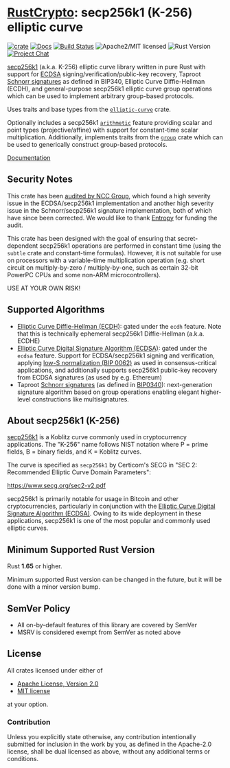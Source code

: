 # [RustCrypto]: secp256k1 (K-256) elliptic curve

[![crate][crate-image]][crate-link]
[![Docs][docs-image]][docs-link]
[![Build Status][build-image]][build-link]
![Apache2/MIT licensed][license-image]
![Rust Version][rustc-image]
[![Project Chat][chat-image]][chat-link]

[secp256k1] (a.k.a. K-256) elliptic curve library written in pure Rust with
support for [ECDSA] signing/verification/public-key recovery, Taproot
[Schnorr signatures] as defined in BIP340, Elliptic Curve Diffie-Hellman (ECDH),
and general-purpose secp256k1 elliptic curve group operations which can be used
to implement arbitrary group-based protocols.

Uses traits and base types from the [`elliptic-curve`] crate.

Optionally includes a secp256k1 [`arithmetic`] feature providing scalar and
point types (projective/affine) with support for constant-time scalar
multiplication. Additionally, implements traits from the [`group`] crate
which can be used to generically construct group-based protocols.

[Documentation][docs-link]

## Security Notes

This crate has been [audited by NCC Group], which found a high severity issue
in the ECDSA/secp256k1 implementation and another high severity issue in the
Schnorr/secp256k1 signature implementation, both of which have since been
corrected. We would like to thank [Entropy] for funding the audit.

This crate has been designed with the goal of ensuring that secret-dependent
secp256k1 operations are performed in constant time (using the `subtle` crate
and constant-time formulas). However, it is not suitable for use on processors
with a variable-time multiplication operation (e.g. short circuit on
multiply-by-zero / multiply-by-one, such as certain 32-bit PowerPC CPUs and
some non-ARM microcontrollers).

USE AT YOUR OWN RISK!

## Supported Algorithms

- [Elliptic Curve Diffie-Hellman (ECDH)][ECDH]: gated under the `ecdh` feature.
  Note that this is technically ephemeral secp256k1 Diffie-Hellman
  (a.k.a. ECDHE)
- [Elliptic Curve Digital Signature Algorithm (ECDSA)][ECDSA]: gated under the
  `ecdsa` feature. Support for ECDSA/secp256k1 signing and verification,
  applying [low-S normalization (BIP 0062)][BIP0062] as used in
  consensus-critical applications, and additionally supports secp256k1
  public-key recovery from ECDSA signatures (as used by e.g. Ethereum)
- Taproot [Schnorr signatures] (as defined in [BIP0340]): next-generation
  signature algorithm based on group operations enabling elegant higher-level
  constructions like multisignatures.

## About secp256k1 (K-256)

[secp256k1] is a Koblitz curve commonly used in cryptocurrency applications.
The "K-256" name follows NIST notation where P = prime fields,
B = binary fields, and K = Koblitz curves.

The curve is specified as `secp256k1` by Certicom's SECG in
"SEC 2: Recommended Elliptic Curve Domain Parameters":

<https://www.secg.org/sec2-v2.pdf>

secp256k1 is primarily notable for usage in Bitcoin and other cryptocurrencies,
particularly in conjunction with the
[Elliptic Curve Digital Signature Algorithm (ECDSA)][ECDSA].
Owing to its wide deployment in these applications, secp256k1 is one of the
most popular and commonly used elliptic curves.

## Minimum Supported Rust Version

Rust **1.65** or higher.

Minimum supported Rust version can be changed in the future, but it will be
done with a minor version bump.

## SemVer Policy

- All on-by-default features of this library are covered by SemVer
- MSRV is considered exempt from SemVer as noted above

## License

All crates licensed under either of

 * [Apache License, Version 2.0](http://www.apache.org/licenses/LICENSE-2.0)
 * [MIT license](http://opensource.org/licenses/MIT)

at your option.

### Contribution

Unless you explicitly state otherwise, any contribution intentionally submitted
for inclusion in the work by you, as defined in the Apache-2.0 license, shall be
dual licensed as above, without any additional terms or conditions.

[//]: # (badges)

[crate-image]: https://buildstats.info/crate/k256
[crate-link]: https://crates.io/crates/k256
[docs-image]: https://docs.rs/k256/badge.svg
[docs-link]: https://docs.rs/k256/
[build-image]: https://github.com/RustCrypto/elliptic-curves/workflows/k256/badge.svg?branch=master&event=push
[build-link]: https://github.com/RustCrypto/elliptic-curves/actions?query=workflow%3Ak256
[license-image]: https://img.shields.io/badge/license-Apache2.0/MIT-blue.svg
[rustc-image]: https://img.shields.io/badge/rustc-1.65+-blue.svg
[chat-image]: https://img.shields.io/badge/zulip-join_chat-blue.svg
[chat-link]: https://rustcrypto.zulipchat.com/#narrow/stream/260040-elliptic-curves

[//]: # (general links)

[RustCrypto]: https://github.com/RustCrypto/
[secp256k1]: https://en.bitcoin.it/wiki/Secp256k1
[`elliptic-curve`]: https://github.com/RustCrypto/traits/tree/master/elliptic-curve
[`arithmetic`]: https://docs.rs/k256/latest/k256/arithmetic/index.html
[`group`]: https://github.com/zkcrypto/group
[ECDH]: https://en.wikipedia.org/wiki/Elliptic-curve_Diffie-Hellman
[ECDSA]: https://en.wikipedia.org/wiki/Elliptic_Curve_Digital_Signature_Algorithm
[Schnorr signatures]: https://en.wikipedia.org/wiki/Schnorr_signature
[audited by NCC Group]: https://research.nccgroup.com/2023/08/30/public-report-entropy-rust-cryptography-review/
[Entropy]: https://entropy.xyz/
[BIP0062]: https://github.com/bitcoin/bips/blob/master/bip-0062.mediawiki
[BIP0340]: https://github.com/bitcoin/bips/blob/master/bip-0340.mediawiki
